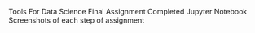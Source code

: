 Tools For Data Science
Final Assignment
Completed Jupyter Notebook
Screenshots of each step of assignment
